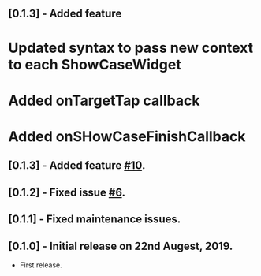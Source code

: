 ## [0.1.3] - Added feature

# Updated syntax to pass new context to each ShowCaseWidget
# Added onTargetTap callback
# Added onSHowCaseFinishCallback

## [0.1.3] - Added feature [#10](https://github.com/simformsolutions/flutter_showcaseview/issues/10).

## [0.1.2] - Fixed issue [#6](https://github.com/simformsolutions/flutter_showcaseview/issues/6).

## [0.1.1] - Fixed maintenance issues.

## [0.1.0] - Initial release on 22nd Augest, 2019.

* First release.
